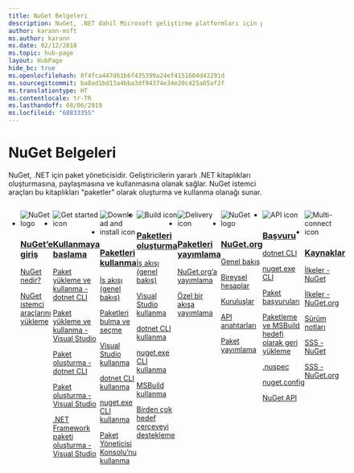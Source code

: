 ```yaml
---
title: NuGet Belgeleri
description: NuGet, .NET dahil Microsoft geliştirme platformları için paket yöneticisidir. NuGet istemci araçları paket oluşturma ve kullanma olanağı sunar.
author: karann-msft
ms.author: karann
ms.date: 02/12/2018
ms.topic: hub-page
layout: HubPage
hide_bc: true
ms.openlocfilehash: 8f4fca447d61b6f435399a24ef4151604d43291d
ms.sourcegitcommit: ba8ad1bd13a4bba3df94374e34e20c425a05af2f
ms.translationtype: HT
ms.contentlocale: tr-TR
ms.lasthandoff: 08/06/2019
ms.locfileid: "68833355"
---
```

<div id="main" class="v2">
    <div class="container">
        <h1>NuGet Belgeleri</h1>
        <p>NuGet, .NET için paket yöneticisidir. Geliştiricilerin yararlı .NET kitaplıkları oluşturmasına, paylaşmasına ve kullanmasına olanak sağlar. NuGet istemci araçları bu kitaplıkları "paketler" olarak oluşturma ve kullanma olanağı sunar.</p> 

<ul id="index1" class="cardsF panelContent singlePanelContent cols cols4" style="float: left; display: flex!important;">
    <li>
        <div class="cardSize">
            <div class="cardPadding">
                <div class="card">
                    <div class="cardImageOuter">
                        <div class="cardImage">
                            <img src="https://docs.microsoft.com/media/logos/logo_nuget.svg" alt="NuGet logo" />
                        </div>
                    </div>
                    <div class="cardText">
                        <h3><a href="what-is-nuget.md">NuGet’e giriş</a></h3>
                        <p>
                            <a href="what-is-nuget.md">NuGet nedir?</a>
                        </p>
                        <p>
                            <a href="install-nuget-client-tools.md">NuGet istemci araçlarını yükleme</a>
                        </p>
                    </div>
                </div>
            </div>
        </div>
    </li>
    <li>
        <div class="cardSize">
            <div class="cardPadding">
                <div class="card">
                    <div class="cardImageOuter">
                        <div class="cardImage">
                            <img src="https://docs.microsoft.com/media/common/i_get-started.svg" alt="Get started icon" />
                        </div>
                    </div>
                    <div class="cardText">
                        <h3><a href="install-nuget-client-tools.md">Kullanmaya başlama</a></h3>
                        <p>
                            <a href="quickstart/install-and-use-a-package-using-the-dotnet-cli.md">Paket yükleme ve kullanma - dotnet CLI</a>
                        </p>
                        <p>
                            <a href="quickstart/install-and-use-a-package-in-visual-studio.md">Paket yükleme ve kullanma - Visual Studio</a>
                        </p>
                        <p>
                            <a href="quickstart/create-and-publish-a-package-using-the-dotnet-cli.md">Paket oluşturma - dotnet CLI</a>
                        </p>
                        <p>
                            <a href="quickstart/create-and-publish-a-package-using-visual-studio.md">Paket oluşturma - Visual Studio</a>
                        </p>
                        <p>
                            <a href="quickstart/create-and-publish-a-package-using-visual-studio-net-framework.md">.NET Framework paketi oluşturma - Visual Studio</a>
                        </p>
                    </div>
                </div>
            </div>
        </div>
    </li>
    <li>
        <div class="cardSize">
            <div class="cardPadding">
                <div class="card">
                    <div class="cardImageOuter">
                        <div class="cardImage">
                            <img src="https://docs.microsoft.com//media/common/i_download-install.svg" alt="Download and install icon" />
                        </div>
                    </div>
                    <div class="cardText">
                        <h3><a href="consume-packages/overview-and-workflow.md">Paketleri kullanma</a></h3>
                        <p>
                            <a href="consume-packages/overview-and-workflow.md">İş akışı (genel bakış)</a>
                        </p>
                        <p>
                            <a href="consume-packages/finding-and-choosing-packages.md">Paketleri bulma ve seçme</a>
                        </p>
                        <p>
                            <a href="consume-packages/install-use-packages-visual-studio.md">Visual Studio kullanma</a>
                        </p>
                        <p>
                            <a href="consume-packages/install-use-packages-dotnet-cli.md">dotnet CLI kullanma</a>
                        </p>
                        <p>
                            <a href="consume-packages/install-use-packages-nuget-cli.md">nuget.exe CLI kullanma</a>
                        </p>
                        <p>
                            <a href="consume-packages/install-use-packages-powershell.md">Paket Yöneticisi Konsolu’nu kullanma</a>
                        </p>
                    </div>
                </div>
            </div>
        </div>
    </li>
    <li>
        <div class="cardSize">
            <div class="cardPadding">
                <div class="card">
                    <div class="cardImageOuter">
                        <div class="cardImage">
                            <img src="https://docs.microsoft.com/media/common/i_build.svg" alt="Build icon" />
                        </div>
                    </div>
                    <div class="cardText">
                        <h3><a href="create-packages/overview-and-workflow.md">Paketleri oluşturma</a></h3>
                        <p>
                            <a href="create-packages/overview-and-workflow.md">İş akışı (genel bakış)</a>
                        </p>
                        <p>
                            <a href="quickstart/create-and-publish-a-package-using-visual-studio.md">Visual Studio kullanma</a>
                        </p>
                        <p>
                            <a href="create-packages/creating-a-package-dotnet-cli.md">dotnet CLI kullanma</a>
                        </p>
                        <p>
                            <a href="create-packages/creating-a-package.md">nuget.exe CLI kullanma</a>
                        </p>
                        <p>
                            <a href="create-packages/creating-a-package.md">MSBuild kullanma</a>
                        </p>
                        <p>
                            <a href="create-packages/multiple-target-frameworks-project-file.md">Birden çok hedef çerçeveyi destekleme</a>
                        </p>
                    </div>
                </div>
            </div>
        </div>
    </li>
        <li>
        <div class="cardSize">
            <div class="cardPadding">
                <div class="card">
                    <div class="cardImageOuter">
                        <div class="cardImage">
                            <img src="https://docs.microsoft.com/media/common/i_delivery.svg" alt="Delivery icon" />
                        </div>
                    </div>
                    <div class="cardText">
                        <h3><a href="nuget-org/publish-a-package.md">Paketleri yayımlama</a></h3>
                        <p>
                            <a href="nuget-org/publish-a-package.md">NuGet.org’a yayımlama</a>
                        </p>
                        <p>
                            <a href="hosting-packages/overview.md">Özel bir akışa yayımlama</a>
                        </p>
                    </div>
                </div>
            </div>
        </div>
    </li>
    <li>
        <div class="cardSize">
            <div class="cardPadding">
                <div class="card">
                    <div class="cardImageOuter">
                        <div class="cardImage">
                            <img src="https://docs.microsoft.com/media/logos/logo_nuget.svg" alt="NuGet logo" />
                        </div>
                    </div>
                    <div class="cardText">
                        <h3><a href="nuget-org/overview-nuget-org.md">NuGet.org</a></h3>
                        <p>
                            <a href="nuget-org/overview-nuget-org.md">Genel bakış</a>
                        </p>
                        <p>
                            <a href="nuget-org/individual-accounts.md">Bireysel hesaplar</a>
                        </p>
                        <p>
                            <a href="nuget-org/organizations-on-nuget-org.md">Kuruluşlar</a>
                        </p>
                        <p>
                            <a href="nuget-org/scoped-api-keys.md">API anahtarları</a>
                        </p>
                        <p>
                            <a href="nuget-org/publish-a-package.md">Paket yayımlama</a>
                        </p>
                    </div>
                </div>
            </div>
        </div>
    </li>
        <li>
        <div class="cardSize">
            <div class="cardPadding">
                <div class="card">
                    <div class="cardImageOuter">
                        <div class="cardImage">
                            <img src="https://docs.microsoft.com/media/common/i_reference.svg" alt="API icon" />
                        </div>
                    </div>
                    <div class="cardText">
                        <h3><a href="reference/nuspec.md">Başvuru</a></h3>
                        <p>
                            <a href="reference/dotnet-commands.md">dotnet CLI</a>
                        </p>
                        <p>
                            <a href="reference/nuget-exe-cli-reference.md">nuget.exe CLI</a>
                        <p>
                            <a href="consume-packages/package-references-in-project-files.md">Paket başvuruları</a>
                        </p>
                        <p>
                            <a href="reference/msbuild-targets.md">Paketleme ve MSBuild hedefi olarak geri yükleme</a>
                        </p>
                        <p>
                            <a href="reference/nuspec.md">.nuspec</a>
                        </p>
                        <p>
                            <a href="reference/nuget-config-file.md">nuget.config</a>
                        </p>
                        <p>
                            <a href="api/overview.md">NuGet API</a>
                        </p>
                    </div>
                </div>
            </div>
        </div>
    </li>
    <li>
        <div class="cardSize">
            <div class="cardPadding">
                <div class="card">
                    <div class="cardImageOuter">
                        <div class="cardImage">
                            <img src="https://docs.microsoft.com//media/common/i_multi-connect.svg" alt="Multi-connect icon" />
                        </div>
                    </div>
                    <div class="cardText">
                        <h3><a href="policies/governance.md">Kaynaklar</a></h3>
                        <p>
                            <a href="policies/governance.md">İlkeler - NuGet</a>
                        </p>
                        <p>
                            <a href="nuget-org/policies/data-requests.md">İlkeler - NuGet.org</a>
                        </p>
                        <p>
                            <a href="release-notes/known-issues.md">Sürüm notları</a>
                        </p>
                        <p>
                            <a href="faqs/nuget-faq.md">SSS - NuGet</a>
                        </p>
                        <p>
                            <a href="nuget-org/nuget-org-faq.md">SSS - NuGet.org</a>
                        </p>
                    </div>
                </div>
            </div>
        </div>
    </li>
</ul>
    </div>
</div>
